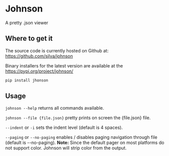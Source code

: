 # Johnson

A pretty .json viewer

## Where to get it

The source code is currently hosted on Github at: https://github.com/sjlva/johnson 

Binary installers for the latest version are available at the https://pypi.org/project/johnson/ 

```bash
pip install jhonson
```

## Usage

`johnson --help` returns all commands available.

`johnson --file {file.json}` pretty prints on screen the {file.json} file.

`--indent` or `-i` sets the indent level (default is 4 spaces).

`--paging` or `--no-paging` enables / disables paging navigation through file (default is --no-paging). **Note:** Since the default pager on most platforms do not support color. Johnson will strip color from the output.
